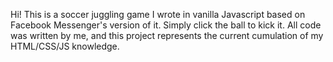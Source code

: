 Hi! This is a soccer juggling game I wrote in vanilla Javascript based on Facebook Messenger's version of it. Simply click the ball to kick it. All code was written by me, and this project represents the current cumulation of my HTML/CSS/JS knowledge.